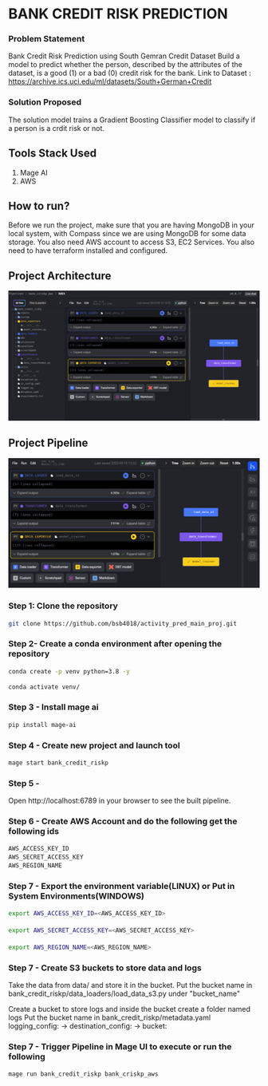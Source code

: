# BANK CREDIT RISK PREDICTION

### Problem Statement
Bank Credit Risk Prediction using South Gemran Credit Dataset
Build a model to predict whether the person, described by the attributes of the dataset, is a good (1) or a bad (0) credit risk for the bank.
Link to Dataset : https://archive.ics.uci.edu/ml/datasets/South+German+Credit
### Solution Proposed 
The solution model trains a Gradient Boosting Classifier model to classify if a person is a crdit risk or not.
## Tools Stack Used
1. Mage AI
2. AWS


## How to run?
Before we run the project, make sure that you are having MongoDB in your local system, with Compass since we are using MongoDB for some data storage. You also need AWS account to access S3, EC2 Services. You also need to have terraform installed and configured.


## Project Architecture
![image](https://github.com/bsb4018/bank_credit_risk_mage/blob/main/assets/file_structure-pipeline.png)

## Project Pipeline
![image](https://github.com/bsb4018/bank_credit_risk_mage/blob/main/assets/pipeline_tree.png)


### Step 1: Clone the repository
```bash
git clone https://github.com/bsb4018/activity_pred_main_proj.git
```

### Step 2- Create a conda environment after opening the repository

```bash
conda create -p venv python=3.8 -y
```

```bash
conda activate venv/
```

### Step 3 - Install mage ai
```bash
pip install mage-ai
```

### Step 4 - Create new project and launch tool
```bash
mage start bank_credit_riskp
```

### Step 5 -  
Open http://localhost:6789 in your browser to see the built pipeline.

### Step 6 - Create AWS Account and do the following get the following ids
```bash
AWS_ACCESS_KEY_ID
AWS_SECRET_ACCESS_KEY
AWS_REGION_NAME
```

### Step 7 - Export the environment variable(LINUX) or Put in System Environments(WINDOWS)
```bash
export AWS_ACCESS_KEY_ID=<AWS_ACCESS_KEY_ID>

export AWS_SECRET_ACCESS_KEY=<AWS_SECRET_ACCESS_KEY>

export AWS_REGION_NAME=<AWS_REGION_NAME>

```

### Step 7 - Create S3 buckets to store data and logs
Take the data from data/ and store it in the bucket.
Put the bucket name in bank_credit_riskp/data_loaders/load_data_s3.py under "bucket_name"

Create a bucket to store logs and inside the bucket create a folder named logs
Put the bucket name in bank_credit_riskp/metadata.yaml  logging_config: -> destination_config: -> bucket:


### Step 7 - Trigger Pipeline in Mage UI to execute or run the following
```bash
mage run bank_credit_riskp bank_criskp_aws
```
